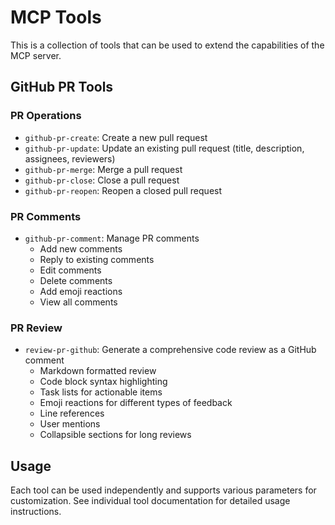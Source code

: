 # MCP Tools

This is a collection of tools that can be used to extend the capabilities of the MCP server.

## GitHub PR Tools

### PR Operations
- `github-pr-create`: Create a new pull request
- `github-pr-update`: Update an existing pull request (title, description, assignees, reviewers)
- `github-pr-merge`: Merge a pull request
- `github-pr-close`: Close a pull request
- `github-pr-reopen`: Reopen a closed pull request

### PR Comments
- `github-pr-comment`: Manage PR comments
  - Add new comments
  - Reply to existing comments
  - Edit comments
  - Delete comments
  - Add emoji reactions
  - View all comments

### PR Review
- `review-pr-github`: Generate a comprehensive code review as a GitHub comment
  - Markdown formatted review
  - Code block syntax highlighting
  - Task lists for actionable items
  - Emoji reactions for different types of feedback
  - Line references
  - User mentions
  - Collapsible sections for long reviews

## Usage

Each tool can be used independently and supports various parameters for customization. See individual tool documentation for detailed usage instructions.

